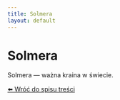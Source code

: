 ```yaml
---
title: Solmera
layout: default
---
```


# Solmera

Solmera — ważna kraina w świecie.

[⬅️ Wróć do spisu treści](../index.md)
